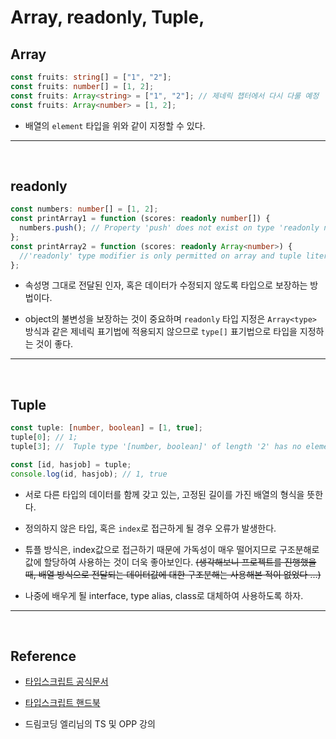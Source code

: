 # Array, readonly, Tuple,

## Array

>

```typescript
const fruits: string[] = ["1", "2"];
const fruits: number[] = [1, 2];
const fruits: Array<string> = ["1", "2"]; // 제네릭 챕터에서 다시 다룰 예정
const fruits: Array<number> = [1, 2];
```

- 배열의 `element` 타입을 위와 같이 지정할 수 있다.

---

<br/>

## readonly

>

```typescript
const numbers: number[] = [1, 2];
const printArray1 = function (scores: readonly number[]) {
  numbers.push(); // Property 'push' does not exist on type 'readonly number[]
};
const printArray2 = function (scores: readonly Array<number>) {
  //'readonly' type modifier is only permitted on array and tuple literal types.
};
```

- 속성명 그대로 전달된 인자, 혹은 데이터가 수정되지 않도록 타입으로 보장하는 방법이다.

- object의 불변성을 보장하는 것이 중요하며 `readonly` 타입 지정은 `Array<type>` 방식과 같은 제네릭 표기법에 적용되지 않으므로 `type[]` 표기법으로 타입을 지정하는 것이 좋다.

---

<br/>

## Tuple

>

```typescript
const tuple: [number, boolean] = [1, true];
tuple[0]; // 1;
tuple[3]; //  Tuple type '[number, boolean]' of length '2' has no element at index '3'

const [id, hasjob] = tuple;
console.log(id, hasjob); // 1, true
```

- 서로 다른 타입의 데이터를 함께 갖고 있는, 고정된 길이를 가진 배열의 형식을 뜻한다.

- 정의하지 않은 타입, 혹은 `index`로 접근하게 될 경우 오류가 발생한다.

- 튜플 방식은, index값으로 접근하기 때문에 가독성이 매우 떨어지므로 구조분해로 값에 할당하여 사용하는 것이 더욱 좋아보인다. ~~(생각해보니 프로젝트를 진행했을 때, 배열 방식으로 전달되는 데이터값에 대한 구조분해는 사용해본 적이 없었다 ...)~~

- 나중에 배우게 될 interface, type alias, class로 대체하여 사용하도록 하자.

---

<br/>

## Reference

- [타입스크립트 공식문서](https://www.typescriptlang.org/)

- [타입스크립트 핸드북](https://joshua1988.github.io/ts/)

- 드림코딩 엘리님의 TS 및 OPP 강의
